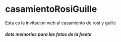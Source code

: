# casamientoRosiGuille

Esta es la invitacion web al casamiento de rosi y guille

##### dots memories para las fotos de la fiesta